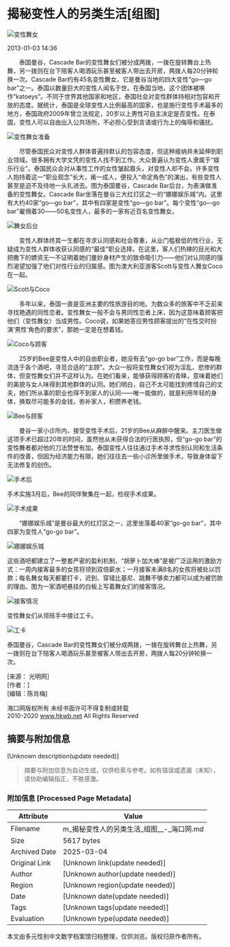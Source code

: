 # 揭秘变性人的另类生活\[组图\]

![变性舞女](http://img.hkwb.net/14810.files/pic300.jpg)

2013-01-03 14:36

　　泰国曼谷，Cascade Bar的变性舞女们被分成两拨，一拨在旋转舞台上热舞，另一拨则在台下陪客人喝酒玩乐甚至被客人带出去开房，两拨人每20分钟轮换一次。Cascade Bar约有45名变性舞女，它是曼谷当地的四大变性“go―go bar”之一。泰国以数量巨大的变性人闻名于世。在泰国当地，这个团体被唤作“katoeys”。不同于世界其他国家和地区，泰国社会对变性群体持相对包容和开放的态度。据统计，泰国是全球变性人比例最高的国家，也是施行变性手术最多的地方，泰国政府2009年曾立法规定，20岁以上男性可自主决定是否变性。在泰国，变性人可以自由出入公共场所，不必担心受到言语或行为上的侮辱和骚扰。

![变性舞女准备](http://m.hkwb.net/images/2013-01/03/4487fc923631124f6aff31.jpg.2)

　　尽管泰国民众对变性人群体普遍持默认的包容态度，但这种接纳并未延伸到职业领域。很多拥有大学文凭的变性人找不到工作。大众普遍认为变性人隶属于“娱乐行业”。泰国民众会对从事性工作的女性皱起眉头，对变性人却不会。许多变性人抱持着这一“职业观念”长大，甫一成人，便投入“命定角色”的演出，有些变性人甚至是迫不及待地一头扎进去。图为泰国曼谷，Cascade Bar后台，为表演做准备的变性舞女。Cascade Bar坐落在曼谷三大红灯区之一的“娜娜娱乐城”内。这里有大约40家“go―go bar”，其中有四家是变性“go―go bar”。每个变性“go―go bar”雇佣着30――50名变性人，最多的一家有近百名变性舞女。

![舞女后台](http://m.hkwb.net/images/2013-01/03/4487fc923631124f6b0746.jpg.2)

　　变性人群体终其一生都在寻求认同感和社会尊重，从业门槛极低的性行业，无疑成为变性人群体收获认同感的“最佳”职业选择。在这里，客人们热辣的目光和大把撒下的嫖资无一不证明着她们曼妙身材产生的致命吸引力――他们对认同感的强烈渴望加强了他们对性行业的归属感。图为澳大利亚游客Scott与变性人舞女Coco在一起。

![Scott与Coco](http://m.hkwb.net/images/2013-01/03/4487fc923631124f6b0f5b.jpg.2)

　　多年以来，泰国一直是亚洲主要的性旅游目的地。为数众多的旅客中不乏前来寻找艳遇的同性恋者。变性舞女一般不会与男同性恋者上床，因为这意味着顾客把他们（变性舞女）当成男性。Coco说，如果她答应男性顾客提出的“在性交时扮演‘男性’角色的要求”，那她一定是在想着钱。

![Coco与顾客](http://m.hkwb.net/images/2013-01/03/4487fc923631124f6b150c.jpg.2)

　　25岁的Bee是变性人中的自由职业者，她没有去“go-go bar”工作，而是每晚流连于各个酒吧，寻觅合适的“主顾”。大众一般将变性舞女们视为淫乱、悲惨的群体，但变性舞女们并不这样认为。在她们看来，能够获得顾客的青睐，意味着她们的美貌与女人味得到其他群体的认同。她们明白，自己不太可能找到疼惜自己的丈夫，她们所从事的职业也得不到家人的认同――唯一能做的，就是利用年轻的身体，换取尽可能多的金钱，弥补家人，积攒养老钱。

![Bee与顾客](http://m.hkwb.net/images/2013-01/03/4487fc923631124f6b1d21.jpg.2)

　　曼谷一家小诊所内，接受变性手术后，21岁的Bee从麻醉中醒来。主刀医生做这项手术已超过20年的时间，虽然他从未获得合法的行医执照，但“go-go bar”的变性舞者都对他的刀法赞誉有加。泰国变性人往往通过手术寻求性别认同和生活条件的改善，但因为经济能力有限，她们往往去一些小诊所里做手术，导致身体留下无法修复的创伤。

![手术后](http://m.hkwb.net/images/2013-01/03/4487fc923631124f6b2636.jpg.2)

手术实施3月后，Bee的同伴聚集在一起，检视手术成果。

![手术成果](http://m.hkwb.net/images/2013-01/03/4487fc923631124f6b2c41.jpg.2)

　　“娜娜娱乐城”是曼谷最大的红灯区之一，这里坐落着40家“go-go bar”，其中四家为变性人“go-go bar”。

![娜娜娱乐城](http://m.hkwb.net/images/2013-01/03/4487fc923631124f6b3356.jpg.2)

这些酒吧都建立了一整套严密的盈利机制，“胡萝卜加大棒”是被广泛运用的激励方式：一周内接客最多的女孩将领到双倍薪水；一月接客未满8名的女孩将被处以罚款；每名舞女每天都要打卡，迟到、穿错比基尼、跳舞不够卖力都可以成为被罚款的理由。图为一家酒吧悬挂的白板上写着舞女们的接客情况。

![接客情况](http://m.hkwb.net/images/2013-01/03/4487fc923631124f6b4407.jpg.2)

变性舞女们从领班手中接过工卡。

![工卡](http://m.hkwb.net/images/2013-01/03/4487fc923631124f6b4f12.jpg.2)

泰国曼谷，Cascade Bar的变性舞女们被分成两拨，一拨在旋转舞台上热舞，另一拨则在台下陪客人喝酒玩乐甚至被客人带出去开房，两拨人每20分钟轮换一次。

\[来源： 光明网\]  
\[作者：\]  
\[编辑：陈肖梅\]  

海口网版权所有 未经书面许可不得复制或转载  
2010-2020 www.hkwb.net All Rights Reserved
<!-- tcd_original_link http://m.hkwb.net/content/2013-01/03/content_1016323_0.htm -->


## 摘要与附加信息

<!-- tcd_abstract -->
[Unknown description(update needed)]
<!-- tcd_abstract_end -->

> 摘要与附加信息为自动生成，仅供检索与参考。如有错误或遗漏（未知），请协助编辑指正，不胜感激。

### 附加信息 [Processed Page Metadata]

| Attribute       | Value                                  |
|-----------------|----------------------------------------|
| Filename        | m_揭秘变性人的另类生活_组图__-_海口网.md                             |
| Size            | 5617 bytes                           |
| Archived Date   | 2025-03-04                             |
| Original Link   | [Unknown link(update needed)]                       |
| Author          | [Unknown author(update needed)]                               |
| Region          | [Unknown region(update needed)]                               |
| Date            | [Unknown date(update needed)]                                 |
| Tags            | [Unknown tags(update needed)]                                 |
| Evaluation            | [Unknown type(update needed)]                                 |
<!-- tcd_table_end -->

本文由多元性别中文数字档案馆归档整理，仅供浏览。版权归原作者所有。
